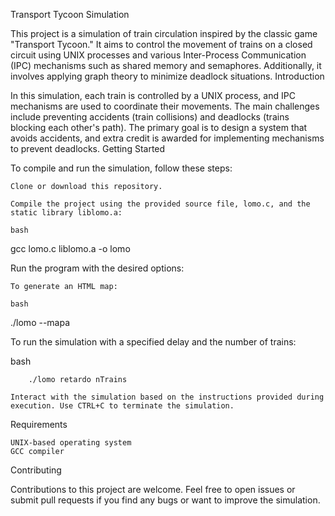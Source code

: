 Transport Tycoon Simulation

This project is a simulation of train circulation inspired by the classic game "Transport Tycoon." It aims to control the movement of trains on a closed circuit using UNIX processes and various Inter-Process Communication (IPC) mechanisms such as shared memory and semaphores. Additionally, it involves applying graph theory to minimize deadlock situations.
Introduction

In this simulation, each train is controlled by a UNIX process, and IPC mechanisms are used to coordinate their movements. The main challenges include preventing accidents (train collisions) and deadlocks (trains blocking each other's path). The primary goal is to design a system that avoids accidents, and extra credit is awarded for implementing mechanisms to prevent deadlocks.
Getting Started

To compile and run the simulation, follow these steps:

    Clone or download this repository.

    Compile the project using the provided source file, lomo.c, and the static library liblomo.a:

    bash

gcc lomo.c liblomo.a -o lomo

Run the program with the desired options:

    To generate an HTML map:

    bash

./lomo --mapa

To run the simulation with a specified delay and the number of trains:

bash

        ./lomo retardo nTrains

    Interact with the simulation based on the instructions provided during execution. Use CTRL+C to terminate the simulation.

Requirements

    UNIX-based operating system
    GCC compiler

Contributing

Contributions to this project are welcome. Feel free to open issues or submit pull requests if you find any bugs or want to improve the simulation.
